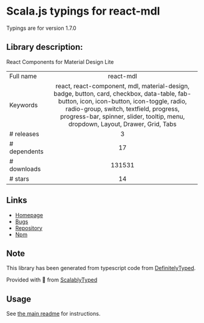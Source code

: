 
# Scala.js typings for react-mdl

Typings are for version 1.7.0

## Library description:
React Components for Material Design Lite

|                    |                 |
| ------------------ | :-------------: |
| Full name          | react-mdl |
| Keywords           | react, react-component, mdl, material-design, badge, button, card, checkbox, data-table, fab-button, icon, icon-button, icon-toggle, radio, radio-group, switch, textfield, progress, progress-bar, spinner, slider, tooltip, menu, dropdown, Layout, Drawer, Grid, Tabs |
| # releases         | 3 |
| # dependents       | 17 |
| # downloads        | 131531 |
| # stars            | 14 |

## Links
- [Homepage](https://github.com/react-mdl/react-mdl#readme)
- [Bugs](https://github.com/react-mdl/react-mdl/issues)
- [Repository](https://github.com/react-mdl/react-mdl)
- [Npm](https://www.npmjs.com/package/react-mdl)
    


## Note
This library has been generated from typescript code from [DefinitelyTyped](https://definitelytyped.org).

Provided with :purple_heart: from [ScalablyTyped](https://github.com/oyvindberg/ScalablyTyped)

## Usage
See [the main readme](../../readme.md) for instructions.



